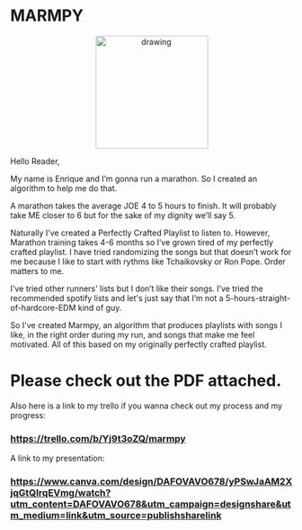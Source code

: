 # MARMPY

<p align="center"> 
<img src="[https://kamisetas.com/image/bordados/Cobi-Barcelona-92-parche.gif](https://www.canva.com/design/DAFO9wjCV78/InTREXbxIjg3zBZOh2HzDQ/watch?utm_content=DAFO9wjCV78&utm_campaign=designshare&utm_medium=link&utm_source=publishsharelink)" alt="drawing" width="200"/>
</p>

Hello Reader, 

My name is Enrique and I’m gonna run a marathon. 
So I created an algorithm to help me do that. 

A marathon takes the average JOE 4 to 5 hours to finish. 
It will  probably take ME closer to 6  but for the sake of my dignity we’ll say 5. 

Naturally I’ve created a Perfectly Crafted Playlist to listen to. 
However,  Marathon training takes 4-6 months  so I’ve grown tired of my perfectly crafted playlist.
I have tried randomizing the songs but that doesn’t work for me because I like to  start with rythms like Tchaikovsky or Ron Pope. Order matters to me. 

I've tried other runners' lists but I don’t like their songs. 
I’ve tried the recommended spotify lists and let's just say that I’m not a 5-hours-straight-of-hardcore-EDM kind of guy.

So I've created Marmpy, an algorithm that produces playlists with songs I like, in the right order during my run, and songs that make me feel motivated. All of this based on my originally perfectly crafted playlist. 

# Please check out the PDF attached. 


Also here is a link to my trello if you wanna check out my process and my progress: 

### https://trello.com/b/Yj9t3oZQ/marmpy

A link to my presentation: 

### https://www.canva.com/design/DAFOVAVO678/yPSwJaAM2XjqGtQIrqEVmg/watch?utm_content=DAFOVAVO678&utm_campaign=designshare&utm_medium=link&utm_source=publishsharelink

